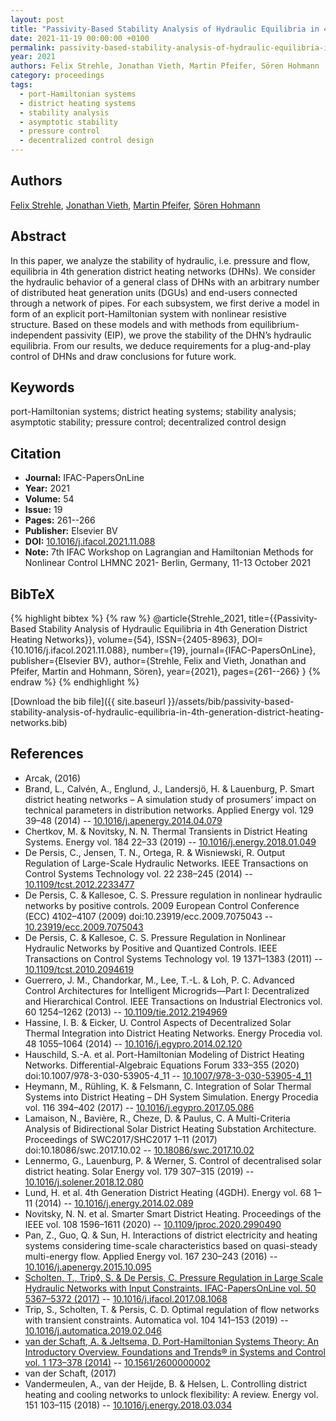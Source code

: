 ```yaml
---
layout: post
title: "Passivity-Based Stability Analysis of Hydraulic Equilibria in 4th Generation District Heating Networks"
date: 2021-11-19 00:00:00 +0100
permalink: passivity-based-stability-analysis-of-hydraulic-equilibria-in-4th-generation-district-heating-networks
year: 2021
authors: Felix Strehle, Jonathan Vieth, Martin Pfeifer, Sören Hohmann
category: proceedings
tags:
  - port-Hamiltonian systems
  - district heating systems
  - stability analysis
  - asymptotic stability
  - pressure control
  - decentralized control design
---
```

 
## Authors
[Felix Strehle](authors/felix-strehle), [Jonathan Vieth](authors/jonathan-vieth), [Martin Pfeifer](authors/martin-pfeifer), [Sören Hohmann](authors/soren-hohmann)
 
## Abstract
In this paper, we analyze the stability of hydraulic, i.e. pressure and flow, equilibria in 4th generation district heating networks (DHNs). We consider the hydraulic behavior of a general class of DHNs with an arbitrary number of distributed heat generation units (DGUs) and end-users connected through a network of pipes. For each subsystem, we first derive a model in form of an explicit port-Hamiltonian system with nonlinear resistive structure. Based on these models and with methods from equilibrium-independent passivity (EIP), we prove the stability of the DHN’s hydraulic equilibria. From our results, we deduce requirements for a plug-and-play control of DHNs and draw conclusions for future work.
 
## Keywords
port-Hamiltonian systems; district heating systems; stability analysis; asymptotic stability; pressure control; decentralized control design
 
## Citation
- **Journal:** IFAC-PapersOnLine
- **Year:** 2021
- **Volume:** 54
- **Issue:** 19
- **Pages:** 261--266
- **Publisher:** Elsevier BV
- **DOI:** [10.1016/j.ifacol.2021.11.088](https://doi.org/10.1016/j.ifacol.2021.11.088)
- **Note:** 7th IFAC Workshop on Lagrangian and Hamiltonian Methods for Nonlinear Control LHMNC 2021- Berlin, Germany, 11-13 October 2021
 
## BibTeX
{% highlight bibtex %}
{% raw %}
@article{Strehle_2021,
  title={{Passivity-Based Stability Analysis of Hydraulic Equilibria in 4th Generation District Heating Networks}},
  volume={54},
  ISSN={2405-8963},
  DOI={10.1016/j.ifacol.2021.11.088},
  number={19},
  journal={IFAC-PapersOnLine},
  publisher={Elsevier BV},
  author={Strehle, Felix and Vieth, Jonathan and Pfeifer, Martin and Hohmann, Sören},
  year={2021},
  pages={261--266}
}
{% endraw %}
{% endhighlight %}
 
[Download the bib file]({{ site.baseurl }}/assets/bib/passivity-based-stability-analysis-of-hydraulic-equilibria-in-4th-generation-district-heating-networks.bib)
 
## References
- Arcak, (2016)
- Brand, L., Calvén, A., Englund, J., Landersjö, H. & Lauenburg, P. Smart district heating networks – A simulation study of prosumers’ impact on technical parameters in distribution networks. Applied Energy vol. 129 39–48 (2014) -- [10.1016/j.apenergy.2014.04.079](https://doi.org/10.1016/j.apenergy.2014.04.079)
- Chertkov, M. & Novitsky, N. N. Thermal Transients in District Heating Systems. Energy vol. 184 22–33 (2019) -- [10.1016/j.energy.2018.01.049](https://doi.org/10.1016/j.energy.2018.01.049)
- De Persis, C., Jensen, T. N., Ortega, R. & Wisniewski, R. Output Regulation of Large-Scale Hydraulic Networks. IEEE Transactions on Control Systems Technology vol. 22 238–245 (2014) -- [10.1109/tcst.2012.2233477](https://doi.org/10.1109/tcst.2012.2233477)
- De Persis, C. & Kallesoe, C. S. Pressure regulation in nonlinear hydraulic networks by positive controls. 2009 European Control Conference (ECC) 4102–4107 (2009) doi:10.23919/ecc.2009.7075043 -- [10.23919/ecc.2009.7075043](https://doi.org/10.23919/ecc.2009.7075043)
- De Persis, C. & Kallesoe, C. S. Pressure Regulation in Nonlinear Hydraulic Networks by Positive and Quantized Controls. IEEE Transactions on Control Systems Technology vol. 19 1371–1383 (2011) -- [10.1109/tcst.2010.2094619](https://doi.org/10.1109/tcst.2010.2094619)
- Guerrero, J. M., Chandorkar, M., Lee, T.-L. & Loh, P. C. Advanced Control Architectures for Intelligent Microgrids—Part I: Decentralized and Hierarchical Control. IEEE Transactions on Industrial Electronics vol. 60 1254–1262 (2013) -- [10.1109/tie.2012.2194969](https://doi.org/10.1109/tie.2012.2194969)
- Hassine, I. B. & Eicker, U. Control Aspects of Decentralized Solar Thermal Integration into District Heating Networks. Energy Procedia vol. 48 1055–1064 (2014) -- [10.1016/j.egypro.2014.02.120](https://doi.org/10.1016/j.egypro.2014.02.120)
- Hauschild, S.-A. et al. Port-Hamiltonian Modeling of District Heating Networks. Differential-Algebraic Equations Forum 333–355 (2020) doi:10.1007/978-3-030-53905-4_11 -- [10.1007/978-3-030-53905-4_11](https://doi.org/10.1007/978-3-030-53905-4_11)
- Heymann, M., Rühling, K. & Felsmann, C. Integration of Solar Thermal Systems into District Heating – DH System Simulation. Energy Procedia vol. 116 394–402 (2017) -- [10.1016/j.egypro.2017.05.086](https://doi.org/10.1016/j.egypro.2017.05.086)
- Lamaison, N., Bavière, R., Cheze, D. & Paulus, C. A Multi-Criteria Analysis of Bidirectional Solar District Heating Substation Architecture. Proceedings of SWC2017/SHC2017 1–11 (2017) doi:10.18086/swc.2017.10.02 -- [10.18086/swc.2017.10.02](https://doi.org/10.18086/swc.2017.10.02)
- Lennermo, G., Lauenburg, P. & Werner, S. Control of decentralised solar district heating. Solar Energy vol. 179 307–315 (2019) -- [10.1016/j.solener.2018.12.080](https://doi.org/10.1016/j.solener.2018.12.080)
- Lund, H. et al. 4th Generation District Heating (4GDH). Energy vol. 68 1–11 (2014) -- [10.1016/j.energy.2014.02.089](https://doi.org/10.1016/j.energy.2014.02.089)
- Novitsky, N. N. et al. Smarter Smart District Heating. Proceedings of the IEEE vol. 108 1596–1611 (2020) -- [10.1109/jproc.2020.2990490](https://doi.org/10.1109/jproc.2020.2990490)
- Pan, Z., Guo, Q. & Sun, H. Interactions of district electricity and heating systems considering time-scale characteristics based on quasi-steady multi-energy flow. Applied Energy vol. 167 230–243 (2016) -- [10.1016/j.apenergy.2015.10.095](https://doi.org/10.1016/j.apenergy.2015.10.095)
- [Scholten, T., Trip◊, S. & De Persis, C. Pressure Regulation in Large Scale Hydraulic Networks with Input Constraints. IFAC-PapersOnLine vol. 50 5367–5372 (2017)](pressure-regulation-in-large-scale-hydraulic-networks-with-input-constraints) -- [10.1016/j.ifacol.2017.08.1068](https://doi.org/10.1016/j.ifacol.2017.08.1068)
- Trip, S., Scholten, T. & Persis, C. D. Optimal regulation of flow networks with transient constraints. Automatica vol. 104 141–153 (2019) -- [10.1016/j.automatica.2019.02.046](https://doi.org/10.1016/j.automatica.2019.02.046)
- [van der Schaft, A. & Jeltsema, D. Port-Hamiltonian Systems Theory: An Introductory Overview. Foundations and Trends® in Systems and Control vol. 1 173–378 (2014)](port-hamiltonian-systems-theory-an-introductory-overview) -- [10.1561/2600000002](https://doi.org/10.1561/2600000002)
- van der Schaft, (2017)
- Vandermeulen, A., van der Heijde, B. & Helsen, L. Controlling district heating and cooling networks to unlock flexibility: A review. Energy vol. 151 103–115 (2018) -- [10.1016/j.energy.2018.03.034](https://doi.org/10.1016/j.energy.2018.03.034)

